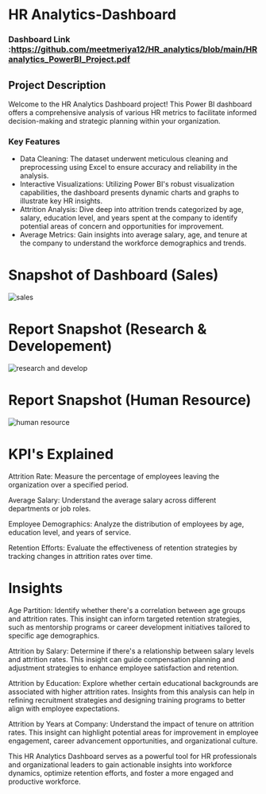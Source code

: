 # HR Analytics-Dashboard

### Dashboard Link :https://github.com/meetmeriya12/HR_analytics/blob/main/HRanalytics_PowerBI_Project.pdf
## Project Description 

Welcome to the HR Analytics Dashboard project! This Power BI dashboard offers a comprehensive analysis of various HR metrics to facilitate informed decision-making and strategic planning within your organization.


### Key Features

- Data Cleaning: The dataset underwent meticulous cleaning and preprocessing using Excel to ensure accuracy and reliability in the analysis.
- Interactive Visualizations: Utilizing Power BI's robust visualization capabilities, the dashboard presents dynamic charts and graphs to illustrate key HR insights.
- Attrition Analysis: Dive deep into attrition trends categorized by age, salary, education level, and years spent at the company to identify potential areas of concern and opportunities for improvement.
- Average Metrics: Gain insights into average salary, age, and tenure at the company to understand the workforce demographics and trends.


# Snapshot of Dashboard (Sales)

![sales](https://github.com/meetmeriya12/HR_analytics/assets/118016764/9b13fd20-a01d-4159-b123-2a8d900264d2)

 
 # Report Snapshot (Research & Developement)

![research and develop](https://github.com/meetmeriya12/HR_analytics/assets/118016764/d5d04d64-7045-4cfb-b1f9-0b6da070c45c)


 # Report Snapshot (Human Resource)

![human resource](https://github.com/meetmeriya12/HR_analytics/assets/118016764/2e01d3cb-e1e5-4886-b90c-c0982be164f9)

# KPI's Explained
Attrition Rate: Measure the percentage of employees leaving the organization over a specified period.

Average Salary: Understand the average salary across different departments or job roles.

Employee Demographics: Analyze the distribution of employees by age, education level, and years of service.

Retention Efforts: Evaluate the effectiveness of retention strategies by tracking changes in attrition rates over time.


# Insights
Age Partition: Identify whether there's a correlation between age groups and attrition rates. This insight can inform targeted retention strategies, such as mentorship programs or career development initiatives tailored to specific age demographics.

Attrition by Salary: Determine if there's a relationship between salary levels and attrition rates. This insight can guide compensation planning and adjustment strategies to enhance employee satisfaction and retention.

Attrition by Education: Explore whether certain educational backgrounds are associated with higher attrition rates. Insights from this analysis can help in refining recruitment strategies and designing training programs to better align with employee expectations.

Attrition by Years at Company: Understand the impact of tenure on attrition rates. This insight can highlight potential areas for improvement in employee engagement, career advancement opportunities, and organizational culture.

This HR Analytics Dashboard serves as a powerful tool for HR professionals and organizational leaders to gain actionable insights into workforce dynamics, optimize retention efforts, and foster a more engaged and productive workforce.

